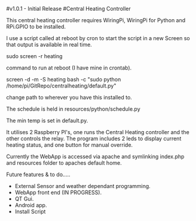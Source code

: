 #v1.0.1 - Initial Release
#Central Heating Controller

This central heating controller requires WiringPi, WiringPi for Python and RPi.GPIO to be installed.

I use a script called at reboot by cron to start the script in a new Screen so that output is available in real time.

sudo screen -r heating

command to run at reboot (I have mine in crontab).

screen -d -m -S heating bash -c "sudo python /home/pi/GitRepo/centralheating/default.py"

change path to wherever you have this installed to.

The schedule is held in resources/python/schedule.py

The min temp is set in default.py.

It utilises 2 Raspberry PI's, one runs the Central Heating controller and the other controls the relay. 
The program includes  2 leds to display current heating status, and one button for manual override.

Currently the WebApp is accessed via apache and symlinking index.php and resources folder to apaches default home.

Future features & to do.....

- External Sensor and weather dependant programming.
- WebApp front end (IN PROGRESS).
- QT Gui.
- Android app.
- Install Script
